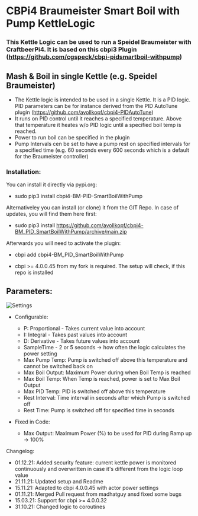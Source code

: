 # CBPi4 Braumeister Smart Boil with Pump KettleLogic

### This Kettle Logic can be used to run a Speidel Braumeister with CraftbeerPi4. It is based on this cbpi3 Plugin (https://github.com/cgspeck/cbpi-pidsmartboil-withpump)

## Mash & Boil in single Kettle (e.g. Speidel Braumeister)
- The Kettle logic is intended to be used in a single Kettle. It is a PID logic. PID parameters can be for instance derived from the PID AutoTune plugin (https://github.com/avollkopf/cbpi4-PIDAutoTune)
- It runs on PID control until it reaches a specified temperature. Above that temperature it heates w/o PID logic until a specified boil temp is reached.
- Power to run boil can be specified in the plugin
- Pump Intervals cen be set to have a pump rest on specified intervals for a specified time (e.g. 60 seconds every 600 seconds which is a default for the Braumeister controller)


### Installation:

You can install it directly via pypi.org:	
- sudo pip3 install cbpi4-BM-PID-SmartBoilWithPump 

Alternativeley you can install (or clone) it from the GIT Repo. In case of updates, you will find them here first:
- sudo pip3 install https://github.com/avollkopf/cbpi4-BM_PID_SmartBoilWithPump/archive/main.zip

Afterwards you will need to activate the plugin:
- cbpi add cbpi4-BM_PID_SmartBoilWithPump
	
- cbpi >= 4.0.0.45 from my fork is required. The setup will check, if this repo is installed

## Parameters:

![Settings](https://github.com/avollkopf/cbpi4-BM_PID_SmartBoilWithPump/blob/main/cbpi4-BM_PID_SmartBoilWithPump-logic.png?raw=true)

- Configurable:
	- P: Proportional - Takes current value into account
	- I: Integral - Takes past values into account
	- D: Derivative - Takes future values into account
	- SampleTime - 2 or 5 seconds -> how often the logic calculates the power setting
	- Max Pump Temp: Pump is switched off above this temperature and cannot be switched back on
	- Max Boil Output: Maximum Power during when Boil Temp is reached
	- Max Boil Temp: When Temp is reached, power is set to Max Boil Output
	- Max PID Temp: PID is switched off above this temperature
	- Rest Interval: Time interval in seconds after which Pump is switched off
	- Rest Time: Pump is switched off for specified time in seconds
	
- Fixed in Code:
	- Max Output: Maximum Power (%) to be used for PID during Ramp up -> 100%


Changelog:

- 01.12.21: Added security feature: current kettle power is monitored continuously and overwritten in case it's different from the logic loop value
- 21.11.21: Updated setup and Readme 
- 15.11.21: Adapted to cbpi 4.0.0.45 with actor power settings
- 01.11.21: Merged Pull request from madhatguy ansd fixed some bugs
- 15.03.21: Support for cbpi >= 4.0.0.32
- 31.10.21: Changed logic to coroutines
